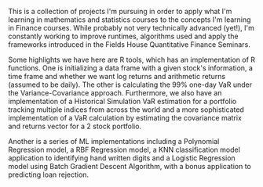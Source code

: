 This is a collection of projects I'm pursuing in order to apply what I'm learning in mathematics and statistics courses to the concepts I'm learning in Finance courses.
While probably not very technically advanced (yet!), I'm constantly working to improve runtimes, algorithms used and apply the frameworks introduced in the Fields House Quantitative Finance Seminars.

Some highlights we have here are R tools, which has an implementation of R functions. One is initializing a data frame with a given stock's information, a time frame and whether we want log returns and arithmetic returns (assumed to be daily). The other is calculating the 99% one-day VaR under the Variance-Covariance approach. Furthermore, we also have an implementation of a Historical Simulation VaR estimation for a portfolio tracking multiple indices from across the world and a more sophisticated implementation of a VaR calculation by estimating the covariance matrix and returns vector for a 2 stock portfolio.

Another is a series of ML implementations including a Polynomial Regression model, a RBF Regression model, a KNN classification model application to identifying hand written digits and a Logistic Regression model using Batch Gradient Descent Algorithm, with a bonus application to predicting loan rejection.
